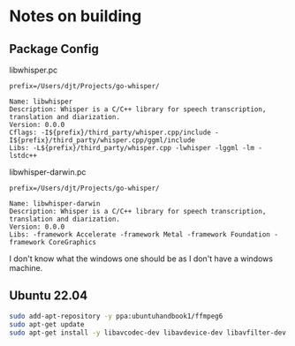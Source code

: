 # Notes on building

## Package Config

libwhisper.pc

```pkg-config
prefix=/Users/djt/Projects/go-whisper/

Name: libwhisper
Description: Whisper is a C/C++ library for speech transcription, translation and diarization.
Version: 0.0.0
Cflags: -I${prefix}/third_party/whisper.cpp/include -I${prefix}/third_party/whisper.cpp/ggml/include
Libs: -L${prefix}/third_party/whisper.cpp -lwhisper -lggml -lm -lstdc++
```

libwhisper-darwin.pc

```pkg-config
prefix=/Users/djt/Projects/go-whisper/

Name: libwhisper-darwin
Description: Whisper is a C/C++ library for speech transcription, translation and diarization.
Version: 0.0.0
Libs: -framework Accelerate -framework Metal -framework Foundation -framework CoreGraphics
```

I don't know what the windows one should be as I don't have a windows machine.

## Ubuntu 22.04

```bash
sudo add-apt-repository -y ppa:ubuntuhandbook1/ffmpeg6
sudo apt-get update
sudo apt-get install -y libavcodec-dev libavdevice-dev libavfilter-dev libavutil-dev libswscale-dev libswresample-dev
```
